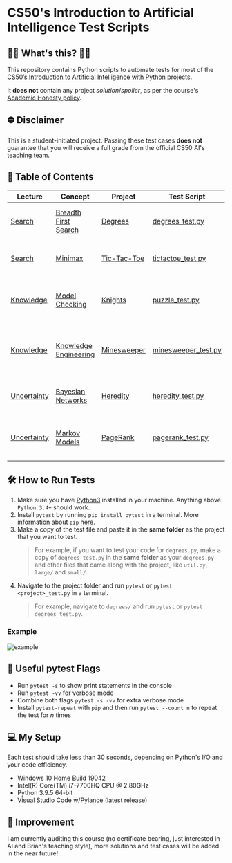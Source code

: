 # CS50's Introduction to Artificial Intelligence Test Scripts

## 🤷‍♂️ What's this? 🤷‍♀️

This repository contains Python scripts to automate tests for most of the [CS50’s Introduction to Artificial Intelligence with Python](https://cs50.harvard.edu/ai/2020/) projects.</br>

It **does not** contain any project *solution*/*spoiler*, as per the course's [Academic Honesty policy](https://cs50.harvard.edu/ai/2020/honesty/). 

## ⛔ Disclaimer

This is a student-initiated project. Passing these test cases **does not** guarantee that you will receive a full grade from the official CS50 AI's teaching team.

## 📖 Table of Contents

| Lecture                                                  | Concept                                                                                  | Project                                                                 | Test Script                                | Description                                               |
| -------------------------------------------------------- | ---------------------------------------------------------------------------------------- | ----------------------------------------------------------------------- | ------------------------------------------ | --------------------------------------------------------- |
| [Search](https://cs50.harvard.edu/ai/2020/weeks/0/)      | [Breadth First Search](https://cs50.harvard.edu/ai/2020/notes/0/#breadth-first-search)   | [Degrees](https://cs50.harvard.edu/ai/2020/projects/0/degrees/)         | [degrees_test.py](degrees_test.py)         | Runs 2 test cases given by problem description            |
| [Search](https://cs50.harvard.edu/ai/2020/weeks/0/)      | [Minimax](https://cs50.harvard.edu/ai/2020/notes/0/#minimax)                             | [Tic-Tac-Toe](https://cs50.harvard.edu/ai/2020/projects/0/tictactoe/)   | [tictactoe_test.py](tictactoe_test.py)     | Let your AI play against itself for 10 rounds             |
| [Knowledge](https://cs50.harvard.edu/ai/2020/weeks/1/)   | [Model Checking](https://cs50.harvard.edu/ai/2020/notes/1/#inference)                    | [Knights](https://cs50.harvard.edu/ai/2020/projects/1/knights/)         | [puzzle_test.py](puzzle_test.py)           | Checks the correctness of the 4 puzzle results            |
| [Knowledge](https://cs50.harvard.edu/ai/2020/weeks/1/)   | [Knowledge Engineering](https://cs50.harvard.edu/ai/2020/notes/1/#knowledge-engineering) | [Minesweeper](https://cs50.harvard.edu/ai/2020/projects/1/minesweeper/) | [minesweeper_test.py](minesweeper_test.py) | Checks if your AI has ≈90% win rate over 1000 simulations |
| [Uncertainty](https://cs50.harvard.edu/ai/2020/weeks/2/) | [Bayesian Networks](https://cs50.harvard.edu/ai/2020/notes/2/#bayesian-networks)         | [Heredity](https://cs50.harvard.edu/ai/2020/projects/2/heredity/)       | [heredity_test.py](heredity_test.py)       | Runs 1 test case given by problem description             |
| [Uncertainty](https://cs50.harvard.edu/ai/2020/weeks/2/) | [Markov Models](https://cs50.harvard.edu/ai/2020/notes/2/#markov-models)                 | [PageRank](https://cs50.harvard.edu/ai/2020/projects/2/pagerank/)       | [pagerank_test.py](pagerank_test.py)       | Compares the output of the 2 implemented functions        |

## 🛠️ How to Run Tests

1. Make sure you have [Python3](https://www.python.org/downloads/) installed in your machine. Anything above `Python 3.4+` should work.
2. Install `pytest` by running `pip install pytest` in a terminal. More information about `pip` [here](https://realpython.com/what-is-pip/).
3. Make a copy of the test file and paste it in the **same folder** as the project that you want to test.
    > For example, if you want to test your code for `degrees.py`, make a copy of `degrees_test.py` in the **same folder** as your `degrees.py` and other files that came along with the project, like `util.py`, `large/` and `small/`.
4. Navigate to the project folder and run `pytest` or `pytest <project>_test.py` in a terminal.
    > For example, navigate to `degrees/` and run `pytest` or `pytest degrees_test.py`.

### Example

![example](https://user-images.githubusercontent.com/36299141/128583985-a56b4371-a092-430a-8c08-4483137367d6.png)

## 🚩 Useful pytest Flags

- Run `pytest -s` to show print statements in the console
- Run `pytest -vv` for verbose mode
- Combine both flags `pytest -s -vv` for extra verbose mode
- Install `pytest-repeat` with `pip` and then run `pytest --count n` to repeat the test for *n* times

## 💻 My Setup

Each test should take less than 30 seconds, depending on Python's I/O and your code efficiency.

- Windows 10 Home Build 19042
- Intel(R) Core(TM) i7-7700HQ CPU @ 2.80GHz
- Python 3.9.5 64-bit
- Visual Studio Code w/Pylance (latest release)

## 🤹 Improvement

I am currently auditing this course (no certificate bearing, just interested in AI and Brian's teaching style), more solutions and test cases will be added in the near future!
